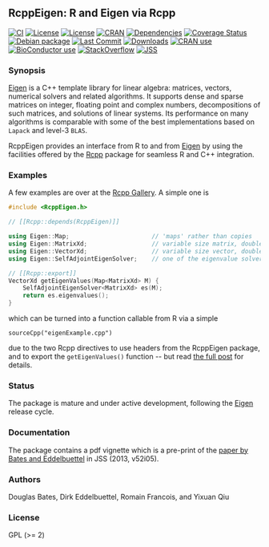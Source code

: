 ## RcppEigen: R and Eigen via Rcpp

[![CI](https://github.com/RcppCore/RcppEigen/workflows/ci/badge.svg)](https://github.com/RcppCore/RcppEigen/actions?query=workflow%3Aci)
[![License](https://img.shields.io/badge/license-GPL%20%28%3E=%202%29-brightgreen.svg?style=flat)](https://www.gnu.org/licenses/gpl-2.0.html)
[![License](https://img.shields.io/badge/license-MPL2-brightgreen.svg?style=flat)](https://www.mozilla.org/MPL/2.0/)
[![CRAN](https://www.r-pkg.org/badges/version/RcppEigen)](https://cran.r-project.org/package=RcppEigen)
[![Dependencies](https://tinyverse.netlify.com/badge/RcppEigen)](https://cran.r-project.org/package=RcppEigen)
[![Coverage Status](https://codecov.io/gh/RcppCore/RcppEigen/graph/badge.svg)](https://codecov.io/github/RcppCore/RcppEigen?branch=master)
[![Debian package](https://img.shields.io/debian/v/r-cran-rcppeigen/sid?color=brightgreen)](https://packages.debian.org/sid/r-cran-rcppeigen)
[![Last Commit](https://img.shields.io/github/last-commit/RcppCore/RcppEigen)](https://github.com/RcppCore/RcppEigen)
[![Downloads](https://cranlogs.r-pkg.org/badges/RcppEigen?color=brightgreen)](https://www.r-pkg.org:443/pkg/RcppEigen)
[![CRAN use](https://jangorecki.gitlab.io/rdeps/RcppEigen/CRAN_usage.svg?sanitize=true)](https://cran.r-project.org/package=RcppEigen)
[![BioConductor use](https://jangorecki.gitlab.io/rdeps/RcppEigen/BioC_usage.svg?sanitize=true)](https://cran.r-project.org/package=RcppEigen)
[![StackOverflow](https://img.shields.io/badge/stackoverflow-rcpp-orange.svg)](https://stackoverflow.com/questions/tagged/rcpp)
[![JSS](https://img.shields.io/badge/JSS-10.18637%2Fjss.v052.i05-brightgreen)](https://doi.org/10.18637/jss.v052.i05)


### Synopsis

[Eigen](http://eigen.tuxfamily.org/index.php?title=Main_Page) is a C++ template library for linear algebra:
matrices, vectors, numerical solvers and related algorithms.  It supports dense and sparse
matrices on integer, floating point and complex numbers, decompositions of such matrices,
and solutions of linear systems. Its performance on many algorithms is comparable with
some of the best implementations based on `Lapack` and level-3 `BLAS`.

RcppEigen provides an interface from R to and from [Eigen](http://eigen.tuxfamily.org/index.php?title=Main_Page) by
using the facilities offered by the [Rcpp](http://dirk.eddelbuettel.com/code/rcpp.html)
package for seamless R and C++ integration.

### Examples

A few examples are over at the [Rcpp Gallery](https://gallery.rcpp.org/tags/eigen/). A simple one is

```c++
#include <RcppEigen.h>

// [[Rcpp::depends(RcppEigen)]]

using Eigen::Map;                       // 'maps' rather than copies
using Eigen::MatrixXd;                  // variable size matrix, double precision
using Eigen::VectorXd;                  // variable size vector, double precision
using Eigen::SelfAdjointEigenSolver;    // one of the eigenvalue solvers

// [[Rcpp::export]]
VectorXd getEigenValues(Map<MatrixXd> M) {
    SelfAdjointEigenSolver<MatrixXd> es(M);
    return es.eigenvalues();
}
```

which can be turned into a function callable from R via a simple

```
sourceCpp("eigenExample.cpp")
```

due to the two Rcpp directives to use headers from the RcppEigen package, and to export
the `getEigenValues()` function -- but read [the full
post](https://gallery.rcpp.org/articles/eigen-eigenvalues/) for details.


### Status

The package is mature and under active development, following the
[Eigen](http://eigen.tuxfamily.org/index.php?title=Main_Page) release cycle.

### Documentation

The package contains a pdf vignette which is a pre-print of the [paper by
Bates and Eddelbuettel](https://doi.org/10.18637/jss.v052.i05) in JSS (2013, v52i05).

### Authors

Douglas Bates, Dirk Eddelbuettel, Romain Francois, and Yixuan Qiu

### License

GPL (>= 2)
